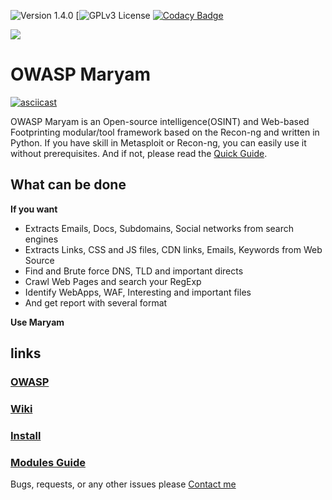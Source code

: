 ![Version 1.4.0](https://img.shields.io/badge/Version-1.4.0-green.svg)
[![GPLv3 License](https://img.shields.io/badge/License-GPLv3-red.svg)
[![Codacy Badge](https://api.codacy.com/project/badge/Grade/40d81c48b3444ee78ffc6c5c8639134c)](https://www.codacy.com/manual/saeeddhqan/Maryam?utm_source=github.com&amp;utm_medium=referral&amp;utm_content=saeeddhqan/Maryam&amp;utm_campaign=Badge_Grade)

<img src="https://owasp.org/assets/images/logo.png">

OWASP Maryam
====

[![asciicast](https://asciinema.org/a/310985.svg)](https://asciinema.org/a/310985)

OWASP Maryam is an Open-source intelligence(OSINT) and Web-based Footprinting modular/tool framework based on the Recon-ng and written in Python.
If you have skill in Metasploit or Recon-ng, you can easily use it without prerequisites. And if not, please read the [Quick Guide](https://github.com/saeeddhqan/Maryam/wiki#quick-guide).

## What can be done
**If you want**
* Extracts Emails, Docs, Subdomains, Social networks from search engines
* Extracts Links, CSS and JS files, CDN links, Emails, Keywords from Web Source
* Find and Brute force DNS, TLD and important directs
* Crawl Web Pages and search your RegExp
* Identify WebApps, WAF, Interesting and important files
* And get report with several format

**Use Maryam**

## links
### [OWASP](https://www.owasp.org/index.php/OWASP_Maryam_Project)
### [Wiki](https://github.com/saeeddhqan/maryam/wiki)
### [Install](https://github.com/saeeddhqan/maryam/wiki#install)
### [Modules Guide](https://github.com/saeeddhqan/maryam/wiki/modules)

Bugs, requests, or any other issues please [Contact me](mailto:saeed.dehghan@owasp.org)
